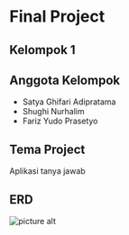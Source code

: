 # Final Project



## Kelompok 1

## Anggota Kelompok

* Satya Ghifari Adipratama
* Shughi Nurhalim
* Fariz Yudo Prasetyo

## Tema Project

Aplikasi tanya jawab

## ERD

![picture alt](https://drive.google.com/file/d/11uXie0mzjOBACSE-_13M2oE4O3gbHIGJ/view?usp=sharing "Sanbercode Final project ERD")

